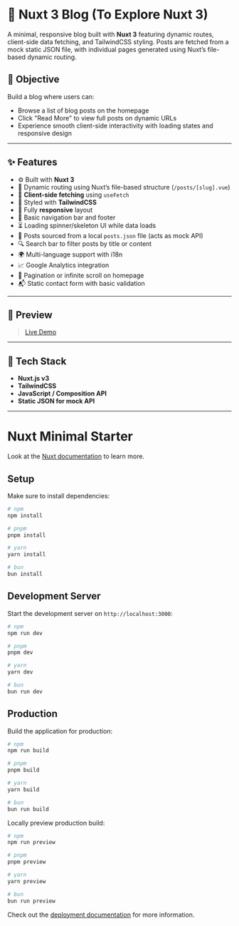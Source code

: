 
# 📝 Nuxt 3 Blog (To Explore Nuxt 3)

A minimal, responsive blog built with **Nuxt 3** featuring dynamic routes, client-side data fetching, and TailwindCSS styling. Posts are fetched from a mock static JSON file, with individual pages generated using Nuxt’s file-based dynamic routing.

## 🚀 Objective

Build a blog where users can:
- Browse a list of blog posts on the homepage
- Click "Read More" to view full posts on dynamic URLs
- Experience smooth client-side interactivity with loading states and responsive design

---

## ✨ Features

- ⚙️ Built with **Nuxt 3**
- 📄 Dynamic routing using Nuxt’s file-based structure (`/posts/[slug].vue`)
- 🔄 **Client-side fetching** using `useFetch`
- 🎨 Styled with **TailwindCSS**
- 📱 Fully **responsive** layout
- 🧭 Basic navigation bar and footer
- ⏳ Loading spinner/skeleton UI while data loads
- 🧩 Posts sourced from a local `posts.json` file (acts as mock API)
- 🔍 Search bar to filter posts by title or content
- 🌍 Multi-language support with i18n
- 📈 Google Analytics integration
- 📄 Pagination or infinite scroll on homepage
- 📬 Static contact form with basic validation

---

## 📸 Preview

> [Live Demo](https://nuxtblogapp.netlify.app/)



---

## 🧰 Tech Stack

- **Nuxt.js v3**
- **TailwindCSS**
- **JavaScript / Composition API**
- **Static JSON for mock API**

---

# Nuxt Minimal Starter

Look at the [Nuxt documentation](https://nuxt.com/docs/getting-started/introduction) to learn more.

## Setup

Make sure to install dependencies:

```bash
# npm
npm install

# pnpm
pnpm install

# yarn
yarn install

# bun
bun install
```

## Development Server

Start the development server on `http://localhost:3000`:

```bash
# npm
npm run dev

# pnpm
pnpm dev

# yarn
yarn dev

# bun
bun run dev
```

## Production

Build the application for production:

```bash
# npm
npm run build

# pnpm
pnpm build

# yarn
yarn build

# bun
bun run build
```

Locally preview production build:

```bash
# npm
npm run preview

# pnpm
pnpm preview

# yarn
yarn preview

# bun
bun run preview
```

Check out the [deployment documentation](https://nuxt.com/docs/getting-started/deployment) for more information.
